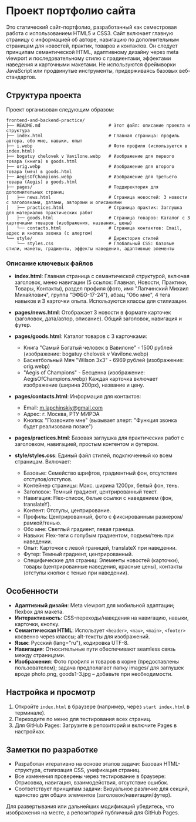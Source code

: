 # Проект портфолио сайта

Это статический сайт-портфолио, разработанный как семестровая работа с использованием HTML5 и CSS3. Сайт включает главную страницу с информацией об авторе, навигацию по дополнительным страницам для новостей, практик, товаров и контактов. Он следует принципам семантической HTML, адаптивному дизайну через meta viewport и последовательному стилю с градиентами, эффектами наведения и карточными макетами. Не используются фреймворки JavaScript или продвинутые инструменты, придерживаясь базовых веб-стандартов.

## Структура проекта

Проект организован следующим образом:

```
frontend-and-backend-practice/
├── README.md                          # Этот файл: описание проекта и структура
├── index.html                         # Главная страница: профиль автора, обо мне, навыки, опыт
├── i.webp                             # Фото профиля (используется в index.html)
├── bogatuy chelovek v Vavilone.webp   # Изображение для первого товара (книга) в goods.html
├── orig.webp                          # Изображение для второго товара (мяч) в goods.html
├── AegisOfChampions.webp              # Изображение для третьего товара (Aegis) в goods.html
├── pages/                             # Поддиректория для дополнительных страниц
│   ├── news.html                      # Страница новостей: 3 новости с заголовками, датами, авторами и описаниями
│   ├── practices.html                 # Страница практик: Заглушка для материалов практических работ
│   ├── goods.html                     # Страница товаров: Каталог с 3 карточками товаров (изображения, названия, цены)
│   └── contacts.html                  # Страница контактов: Email, адрес и кнопка звонка (с алертом)
└── style/                             # Директория стилей
    └── styles.css                     # Глобальный CSS: базовые стили, макеты, градиенты, эффекты наведения, адаптивные элементы
```

### Описание ключевых файлов

- **index.html**: Главная страница с семантической структурой, включая заголовок, меню навигации (5 ссылок: Главная, Новости, Практики, Товары, Контакты), раздел профиля (фото, имя "Лапчинский Михаил Михайлович", группа "ЭФБО-17-24"), абзац "Обо мне", 4 тега навыков и 3 карточки опыта. Используются классы для стилизации.

- **pages/news.html**: Отображает 3 новости в формате карточек (заголовок, дата/автор, описание). Общий заголовок, навигация и футер.

- **pages/goods.html**: Каталог товаров с 3 карточками:
  - Книга "Самый Богатый человек в Вавилоне" - 1500 рублей (изображение: bogatuy chelovek v Vavilone.webp)
  - Баскетбольный Мяч "Wilson 3x3" - 6969 рублей (изображение: orig.webp)
  - "Aegis of Champions" - Бесценна (изображение: AegisOfChampions.webp)
  Каждая карточка включает изображение (ширина 200px), название и цену.

- **pages/contacts.html**: Информация для контактов:
  - Email: m.lapchinskiy@gmail.com
  - Адрес: г. Москва, РТУ МИРЭА
  - Кнопка: "Позвоните мне" (вызывает алерт: "Функция звонка будет реализована позже")

- **pages/practices.html**: Базовая заглушка для практических работ с заголовком, навигацией, простым контентом и футером.

- **style/styles.css**: Единый файл стилей, подключенный ко всем страницам. Включает:
  - Базовые: Семейство шрифтов, градиентный фон, отсутствие отступов/отступов.
  - Контейнер страницы: Макс. ширина 1200px, белый фон, тень.
  - Заголовок: Темный градиент, центрированный текст.
  - Навигация: Flex-список, белые ссылки с наведением (фон, translateY).
  - Контент: Отступы, центрирование.
  - Профиль: Центрированный, фото с фиксированным размером/рамкой/тенью.
  - Обо мне: Светлый градиент, левая граница.
  - Навыки: Flex-теги с голубым градиентом, подъем/тень при наведении.
  - Опыт: Карточки с левой границей, translateX при наведении.
  - Футер: Темный градиент, центрированный.
  - Специфические для страниц: Элементы новостей (карточки), товары (центрированные наведения, красные цены), контакты (отступы кнопки с тенью при наведении).

## Особенности
- **Адаптивный дизайн**: Meta viewport для мобильной адаптации; flexbox для макета.
- **Интерактивность**: CSS-переходы/наведения на навигацию, навыки, карточки, кнопку.
- **Семантическая HTML**: Использует `<header>`, `<nav>`, `<main>`, `<footer>` косвенно через классы; alt-тексты для изображений.
- **Язык**: Русский (lang="ru"), кодировка UTF-8.
- **Навигация**: Относительные пути обеспечивают seamless связь между страницами.
- **Изображения**: Фото профиля и товаров в корне (предоставлены пользователем); задача предполагает папку images/ для заглушек вроде photo.png, goods1-3.jpg – добавьте при необходимости.

## Настройка и просмотр
1. Откройте `index.html` в браузере (например, через `start index.html` в терминале).
2. Переходите по меню для тестирования всех страниц.
3. Для GitHub Pages: Загрузите в репозиторий и включите Pages в настройках.

## Заметки по разработке
- Разработан итеративно на основе этапов задачи: Базовая HTML-структура, стилизация CSS, унификация страниц.
- Все изменения проверены через тестирование в браузере: Отрисовка, навигация, взаимодействия, отсутствие ошибок.
- Соответствует принципам задачи: Визуальное различие для секций, единство для общих элементов (заголовок/навигация/футер).

Для развертывания или дальнейших модификаций убедитесь, что изображения на месте, а репозиторий публичный для GitHub Pages.
